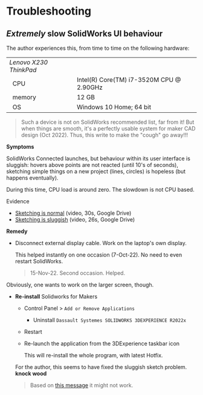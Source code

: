 # Troubleshooting

## *Extremely* slow SolidWorks UI behaviour

The author experiences this, from time to time on the following hardware:

|||
|---|---|
|*Lenovo X230 ThinkPad*|
|&nbsp;&nbsp;CPU|Intel(R) Core(TM) i7-3520M CPU @ 2.90GHz|
|&nbsp;&nbsp;memory|12 GB|
|&nbsp;&nbsp;OS|Windows 10 Home; 64 bit|

>Such a device is not on SolidWorks recommended list, far from it! But when things are smooth, it's a perfectly usable system for maker CAD design (Oct 2022). Thus, this write to make the "cough" go away!!!

<!--
Latest seen on: 
Windows 10 22H2 build 19045.2251
-->

**Symptoms**

SolidWorks Connected launches, but behaviour within its user interface is sluggish: hovers above points are not reacted (until 10's of seconds), sketching simple things on a new project (lines, circles) is hopeless (but happens eventually).

During this time, CPU load is around zero. The slowdown is not CPU based.

Evidence

- [Sketching is normal](https://drive.google.com/file/d/1EGnWh-ZMSzSApW5h7eSg32HAkQOhGH1x/view) (video, 30s, Google Drive)
- [Sketching is sluggish](https://drive.google.com/file/d/1WpwyxYfHqUSiLQurXI-g7JA5tuX8tuIm/view) (video, 26s, Google Drive)

**Remedy**

- Disconnect external display cable. Work on the laptop's own display.

   This helped instantly on one occasion (7-Oct-22). No need to even restart SolidWorks.

   >15-Nov-22. Second occasion. Helped.

Obviously, one wants to work on the larger screen, though.

<!-- likely not relevant
- Visit Intel HD Graphics settings

   ![](.images/lenovo-intel-gpu-settings.png)
   
   The refresh rate was 59p for some reason. Changing it to 60p took the slow-down away (and one can continue using external monitor).
   
   Try this.
-->

 - **Re-install** Solidworks for Makers

   - Control Panel > `Add or Remove Applications`
      - Uninstall `Dassault Systemes SOLIDWORKS 3DEXPERIENCE R2022x`

   - Restart

   - Re-launch the application from the 3DExperience taskbar icon

      This will re-install the whole program, with latest Hotfix.

   For the author, this seems to have fixed the sluggish sketch problem. **knock wood**

   >Based on [this message](https://r1132100503382-eu1-3dswym.3dexperience.3ds.com/#community:kKnaKWHGTPC4ut-q1X_9uA/iquestion:B-vC2yneRLKWHwgVyWYwCQ/answer:swym%3Aprd%3AR1132100503382%3Aqnaanswer%3A2rQE8mbjS8yGuFgxnhH1Kg) it might not work.

   
